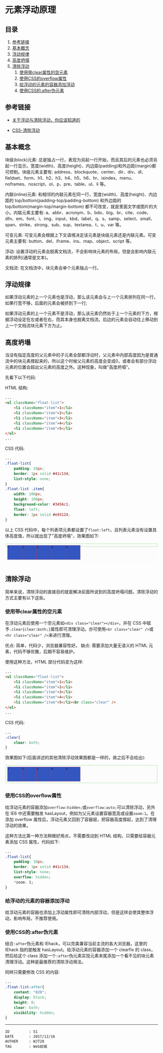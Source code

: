 
# 元素浮动原理 #

## 目录 ##

1. [参考链接](#href1)
2. [基本概念](#href2)
3. [浮动规律](#href3)
4. [高度坍塌](#href4)
5. [清除浮动](#href5)
    1. [使用带clear属性的空元素](#href5-1)
    2. [使用CSS的overflow属性](#href5-2)
    3. [给浮动的元素的容器添加浮动](#href5-3)
    4. [使用CSS的:after伪元素](#href5-4)

## <a name="href1">参考链接</a> ##

- [关于浮动与清除浮动，你应该知道的](https://segmentfault.com/a/1190000005859252)

- [CSS-清除浮动](https://segmentfault.com/a/1190000004865198)

## <a name="href2">基本概念</a> ##

块级(block)元素: 总是独占一行，表现为另起一行开始，而且其后的元素也必须另起一行显示。宽度(width)、高度(height)、内边距(padding)和外边距(margin)都可控制。块级元素主要有: address、blockquote、center、dir、div、dl、fieldset、form、h1、h2、h3、h4、h5、h6、hr、isindex、menu、noframes、noscript、ol、p、pre、table、ul、li 等。

内联(inline)元素: 和相邻的内联元素在同一行，宽度(width)、高度(height)、内边距的 top/bottom(padding-top/padding-bottom) 和外边距的 top/bottom(margin-top/margin-bottom) 都不可改变，就是里面文字或图片的大小。内联元素主要有: a、abbr、acronym、b、bdo、big、br、cite、code、dfn、em、font、i、img、input、kbd、label、q、s、samp、select、small、span、strike、strong、sub、sup、textarea、t、u、var 等。

可变元素: 可变元素会根据上下文语境决定该元素是块级元素还是内联元素。可变元素主要有: button、del、iframe、ins、map、object、script 等。

浮动: 设置浮动的元素会脱离文档流，不会影响块元素的布局，但是会影响内联元素的排列(通常是文本)。

文档流: 在文档流中，块元素会单个元素独占一行。

## <a name="href3">浮动规律</a> ##

如果浮动元素的上一个元素也是浮动，那么该元素会与上一个元素排列在同一行，如果行宽不够，后面的元素会被挤到下一行;

如果浮动元素的上一个元素不是浮动，那么该元素仍然处于上一个元素的下方，根据浮动设定在左或者在右，而其本身也脱离文档流。后边的元素会自动往上移动到上一个文档流块元素下方为止。

## <a name="href4">高度坍塌</a> ##

当没有指定高度的父元素中的子元素全部都浮动时，父元素中内部高度因为是普通流中的块元素撑起来的，所以这个时候父元素的高度会变成0，或者会有部分浮动元素的位置会超出父元素的高度之外。这种现象，叫做"高度坍塌"。

先看下以下代码:

HTML 结构:

```html
...
<ul className="float-list">
    <li className="item">1</li>
    <li className="item">2</li>
    <li className="item">3</li>
    <li className="item">4</li>
    <li className="item">5</li>
</ul>
...
```

CSS 代码:

```css
...
.float-list{
    padding: 10px;
    border: 1px solid #41c134;
    list-style: none;
}
.float-list .item{
    width: 100px;
    height: 100px;
    background-color: #3456c1;
    float: left;
    border: 1px solid #e93124;
}
```

以上 CSS 代码中，每个列表项元素都设置了`float:left`，且列表元素没有设置具体高度值，所以就出现了"高度坍塌"，效果图如下:

![image](https://raw.githubusercontent.com/WebUnion-core/anthill/master/WJT20/images/w56.png)

## <a name="href5">清除浮动</a> ##

简单来说，清除浮动的直接目的就是解决前面所说到的高度坍塌问题。清除浮动的方式主要有以下这些。

### <a name="href5-1">使用带clear属性的空元素</a> ###

在浮动元素后使用一个空元素如`<div class="clear"></div>`，并在 CSS 中赋予`.clear{clear:both;}`属性即可清理浮动。亦可使用`<br class="clear" />`或`<hr class="clear" />`来进行清理。

优点: 简单，代码少，浏览器兼容性好。
缺点: 需要添加大量无语义的 HTML 元素，代码不够优雅，后期不容易维护。

使用这种方法，HTML 部分代码变为这样:

```html
...
<ul className="float-list">
    <li className="item">1</li>
    <li className="item">2</li>
    <li className="item">3</li>
    <li className="item">4</li>
    <li className="item">5</li><br class="clear" />
</ul>
...
```

CSS 代码:

```css
...
.clear{
    clear: both;
}
```

效果图如下(后面讲述的其他清除浮动效果图都是一样的，故之后不会给出):

![image](https://raw.githubusercontent.com/WebUnion-core/anthill/master/WJT20/images/w57.png)

### <a name="href5-2">使用CSS的overflow属性</a> ###

给浮动元素的容器添加`overflow:hidden;`或`overflow:auto;`可以清除浮动，另外在 IE6 中还需要触发 hasLayout，例如为父元素设置容器宽高或设置`zoom:1`。在添加 overflow 属性后，浮动元素又回到了容器层，把容器高度撑起，达到了清理浮动的效果。

这种方法比第一种方法稍微好用点，不需要改动到 HTML 结构，只需要给容器元素添加 CSS 属性，代码如下:

```css
...
.float-list{
    padding: 10px;
    border: 1px solid #41c134;
    list-style: none;
    overflow: hidden;
    *zoom: 1;
}
```

### <a name="href5-3">给浮动的元素的容器添加浮动</a> ###

给浮动元素的容器也添加上浮动属性即可清除内部浮动，但是这样会使其整体浮动，影响布局，不推荐使用。

### <a name="href5-4">使用CSS的:after伪元素</a> ###

结合`:after`伪元素和 IEhack，可以完美兼容当前主流的各大浏览器，这里的 IEhack 指的是触发 hasLayout。给浮动元素的容器添加一个 clearfix 的 class，然后给这个 class 添加一个`:after`伪元素实现元素末尾添加一个看不见的块元素清理浮动。这种是最推荐的清除浮动用法。

同样只需要修改 CSS 的内容:

```css
...
.float-list:after{
    content: "020";
    display: block;
    height: 0;
    clear: both;
    visibility: hidden;
}
```

---

```
ID         : 51
DATE       : 2017/12/16
AUTHER     : WJT20
TAG        : Web前端
```
